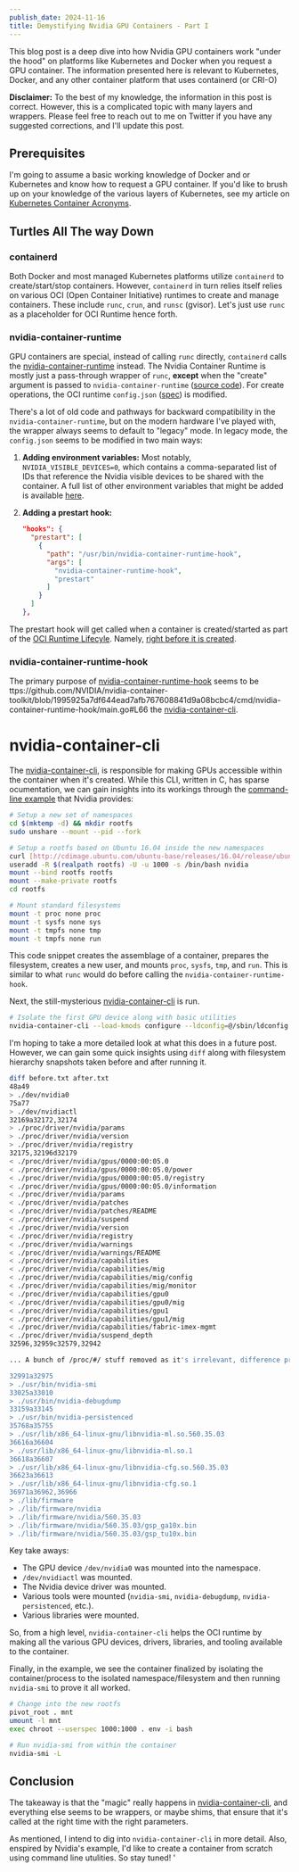 ```yaml
---
publish_date: 2024-11-16
title: Demystifying Nvidia GPU Containers - Part I
---
```


This blog post is a deep dive into how Nvidia GPU containers work "under the hood" on platforms like Kubernetes and Docker when you request a GPU container. The information presented here is relevant to Kubernetes, Docker, and any other container platform that uses containerd (or CRI-O)

**Disclaimer:** To the best of my knowledge, the information in this post is correct. However, this is a complicated topic with many layers and wrappers. Please feel free to reach out to me on Twitter if you have any suggested corrections, and I'll update this post.

## Prerequisites

I'm going to assume a basic working knowledge of Docker and or Kubernetes and know how to request a GPU container. If you'd like to brush up on your knowledge of the various layers of Kubernetes, see my article on [Kubernetes Container Acronyms](https://gflarity.deno.dev/2024-03-20_Kubernetes-Container-Acronyms).

## Turtles All The way Down

### containerd

Both Docker and most managed Kubernetes platforms utilize `containerd` to create/start/stop containers. However, `containerd` in turn relies itself relies on various OCI (Open Container Initiative) runtimes to create and manage containers. These include `runc`, `crun`, and `runsc` (gvisor). Let's just use `runc` as a placeholder for OCI Runtime hence forth.

### nvidia-container-runtime

GPU containers are special, instead of calling `runc` directly, `containerd` calls the [nvidia-container-runtime](https://github.com/NVIDIA/nvidia-container-toolkit/tree/main/cmd/nvidia-container-runtime) instead. The Nvidia Container Runtime is mostly just a pass-through wrapper of `runc`, **except** when the "create" argument is passed to `nvidia-container-runtime` ([source code](https://github.com/NVIDIA/nvidia-container-toolkit/blob/1995925a7df644ead7afb767608841d9a08bcbc4/internal/runtime/runtime_factory.go#L39)). For create operations, the OCI runtime `config.json` ([spec](https://github.com/opencontainers/runtime-spec)) is modified.

There's a lot of old code and pathways for backward compatibility in the `nvidia-container-runtime`, but on the modern hardware I've played with, the wrapper always seems to default to "legacy" mode. In legacy mode, the `config.json` seems to be modified in two main ways:

1.  **Adding environment variables:** Most notably, `NVIDIA_VISIBLE_DEVICES=0`, which contains a comma-separated list of IDs that reference the Nvidia visible devices to be shared with the container. A full list of other environment variables that might be added is available [here](https://github.com/NVIDIA/nvidia-container-toolkit/tree/main/cmd/nvidia-container-runtime#environment-variables-oci-spec).

2.  **Adding a prestart hook:**

    ```json
    "hooks": {
      "prestart": [
        {
          "path": "/usr/bin/nvidia-container-runtime-hook",
          "args": [
            "nvidia-container-runtime-hook",
            "prestart"
          ]
        }
      ]
    },
    ```

The prestart hook will get called when a container is created/started as part of the [OCI Runtime Lifecyle](https://github.com/opencontainers/runtime-spec/blob/main/runtime.md#runtime-and-lifecycle). Namely, [right before it is created](https://github.com/opencontainers/runtime-spec/blob/main/config.md#prestart).

### nvidia-container-runtime-hook

The primary purpose of [nvidia-container-runtime-hook](https://github.com/NVIDIA/nvidia-container-toolkit/tree/main/cmd/nvidia-container-runtime-hook) seems to be ttps://github.com/NVIDIA/nvidia-container-toolkit/blob/1995925a7df644ead7afb767608841d9a08bcbc4/cmd/nvidia-container-runtime-hook/main.go#L66 the [nvidia-container-cli](https://github.com/NVIDIA/libnvidia-container).

# nvidia-container-cli

The [nvidia-container-cli](https://github.com/NVIDIA/libnvidia-container),
is responsible for making GPUs accessible within the container when it's created. While this CLI, written in C, has sparse ocumentation, we can gain insights into its workings through the [command-line example](https://github.com/NVIDIA/libnvidia-container?tab=readme-ov-file#command-line-example) that Nvidia provides:

```bash
# Setup a new set of namespaces
cd $(mktemp -d) && mkdir rootfs
sudo unshare --mount --pid --fork

# Setup a rootfs based on Ubuntu 16.04 inside the new namespaces
curl [http://cdimage.ubuntu.com/ubuntu-base/releases/16.04/release/ubuntu-base-16.04.6-base-amd64.tar.gz](http://cdimage.ubuntu.com/ubuntu-base/releases/16.04/release/ubuntu-base-16.04.6-base-amd64.tar.gz) | tar -C rootfs -xz
useradd -R $(realpath rootfs) -U -u 1000 -s /bin/bash nvidia
mount --bind rootfs rootfs
mount --make-private rootfs
cd rootfs

# Mount standard filesystems
mount -t proc none proc
mount -t sysfs none sys
mount -t tmpfs none tmp
mount -t tmpfs none run
```

This code snippet creates the assemblage of a container, prepares the filesystem, creates a new user, and mounts `proc`, `sysfs`, `tmp`, and `run`. This is similar to what `runc` would do before calling the `nvidia-container-runtime-hook`.

Next, the still-mysterious [nvidia-container-cli](https://github.com/NVIDIA/libnvidia-container) is run.

```bash
# Isolate the first GPU device along with basic utilities
nvidia-container-cli --load-kmods configure --ldconfig=@/sbin/ldconfig.real --no-cgroups --utility --device 0 $(pwd)
```

I'm hoping to take a more detailed look at what this does in a future post. However, we can gain some quick insights using `diff` along with filesystem hierarchy snapshots taken before and after running it.

```bash
diff before.txt after.txt
48a49
> ./dev/nvidia0
75a77
> ./dev/nvidiactl
32169a32172,32174
> ./proc/driver/nvidia/params
> ./proc/driver/nvidia/version
> ./proc/driver/nvidia/registry
32175,32196d32179
< ./proc/driver/nvidia/gpus/0000:00:05.0
< ./proc/driver/nvidia/gpus/0000:00:05.0/power
< ./proc/driver/nvidia/gpus/0000:00:05.0/registry
< ./proc/driver/nvidia/gpus/0000:00:05.0/information
< ./proc/driver/nvidia/params
< ./proc/driver/nvidia/patches
< ./proc/driver/nvidia/patches/README
< ./proc/driver/nvidia/suspend
< ./proc/driver/nvidia/version
< ./proc/driver/nvidia/registry
< ./proc/driver/nvidia/warnings
< ./proc/driver/nvidia/warnings/README
< ./proc/driver/nvidia/capabilities
< ./proc/driver/nvidia/capabilities/mig
< ./proc/driver/nvidia/capabilities/mig/config
< ./proc/driver/nvidia/capabilities/mig/monitor
< ./proc/driver/nvidia/capabilities/gpu0
< ./proc/driver/nvidia/capabilities/gpu0/mig
< ./proc/driver/nvidia/capabilities/gpu1
< ./proc/driver/nvidia/capabilities/gpu1/mig
< ./proc/driver/nvidia/capabilities/fabric-imex-mgmt
< ./proc/driver/nvidia/suspend_depth
32596,32959c32579,32942

... A bunch of /proc/#/ stuff removed as it's irrelevant, difference processes where running...

32991a32975
> ./usr/bin/nvidia-smi
33025a33010
> ./usr/bin/nvidia-debugdump
33159a33145
> ./usr/bin/nvidia-persistenced
35768a35755
> ./usr/lib/x86_64-linux-gnu/libnvidia-ml.so.560.35.03
36616a36604
> ./usr/lib/x86_64-linux-gnu/libnvidia-ml.so.1
36618a36607
> ./usr/lib/x86_64-linux-gnu/libnvidia-cfg.so.560.35.03
36623a36613
> ./usr/lib/x86_64-linux-gnu/libnvidia-cfg.so.1
36971a36962,36966
> ./lib/firmware
> ./lib/firmware/nvidia
> ./lib/firmware/nvidia/560.35.03
> ./lib/firmware/nvidia/560.35.03/gsp_ga10x.bin
> ./lib/firmware/nvidia/560.35.03/gsp_tu10x.bin
```

Key take aways:

- The GPU device `/dev/nvidia0` was mounted into the namespace.
- `/dev/nvidiactl` was mounted.
- The Nvidia device driver was mounted.
- Various tools were mounted (`nvidia-smi`, `nvidia-debugdump`, `nvidia-persistenced`, etc.).
- Various libraries were mounted.

So, from a high level, `nvidia-container-cli` helps the OCI runtime by making all the various GPU devices, drivers, libraries, and tooling available to the container.

Finally, in the example, we see the container finalized by isolating the container/process to the isolated namespace/filesystem and then running `nvidia-smi` to prove it all worked.

```bash
# Change into the new rootfs
pivot_root . mnt
umount -l mnt
exec chroot --userspec 1000:1000 . env -i bash

# Run nvidia-smi from within the container
nvidia-smi -L
```

## Conclusion

The takeaway is that the "magic" really happens in [nvidia-container-cli](https://github.com/NVIDIA/libnvidia-container), and everything else seems to be wrappers, or maybe shims, that ensure that it's called at the right time with the right parameters.

As mentioned, I intend to dig into `nvidia-container-cli` in more detail. Also, enspired by Nvidia's example, I'd like to create a container from scratch using command line utulities. So stay tuned!
'

